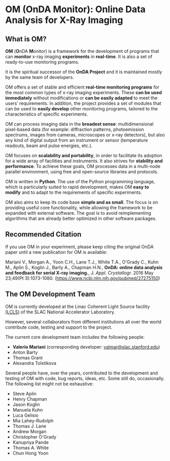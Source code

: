 # OM (OnDA Monitor): Online Data Analysis for X-Ray Imaging

## What is OM?

**OM** (**O**nDA **M**onitor) is a framework for the development of programs that can
**monitor** x-ray imaging **experiments** in **real-time**. It is also a set of
ready-to-use monitoring programs.

It is the spiritual successor of the **OnDA Project** and it is maintained mostly by
the same team of developers.

OM offers a set of stable and efficient **real-time monitoring programs** for the most
common types of x-ray imaging experiments. These **can be used immediately** without
modifications or **can be easily adapted** to meet the users’ requirements. In
addition, the project provides a set of modules that can be used to **easily develop**
other monitoring programs, tailored to the characteristics of specific experiments.

OM can process imaging data in the **broadest sense**: multidimensional pixel-based
data (for example: diffraction patterns, photoemission spectrums, images from cameras,
microscopes or x-ray detectors), but also any kind of digital output from an
instrument or sensor (temperature readouts, beam and pulse energies, etc.).

OM focuses on **scalability and portability**, in order to facilitate its adoption
for a wide array of facilities and instruments. It also strives for **stability and
performance**. To achieve these goals, OM processes data in a multi-node parallel
environment, using free and open-source libraries and protocols.

OM is written in **Python**. The use of the Python programming language, which is
particularly suited to rapid development, makes OM **easy to modify** and to adapt to
the requirements of specific experiments.

OM also aims to keep its code base **simple and as small**. The focus is on providing
useful core functionality, while allowing the framework to be expanded with external
software. The goal is to avoid reimplementing algorithms that are already better
optimized in other software packages.


## Recommended Citation

If you use OM in your experiment, please keep citing the original OnDA paper until a
new publication for OM is available:

  Mariani V., Morgan A., Yoon C.H., Lane T.J., White T.A., O'Grady C., Kuhn M., Aplin
  S., Koglin J., Barty A., Chapman H.N., **OnDA: online data analysis and feedback for
  serial X-ray imaging.**, J. *Appl. Crystallogr.* 2016 May 23;49(Pt 3):1073-1080.
  (https://www.ncbi.nlm.nih.gov/pubmed/27275150)


## The OM Development Team

OM is currently developed at the Linac Coherent Light Source facility
[(LCLS)](https://lcls.slac.stanford.edu) of the SLAC National Accelerator Laboratory.

However, several collaborators from different institutions all over the world
contribute code, testing and support to the project.

The current core development team includes the following people:

* **Valerio Mariani** (corresponding developer:
  [valmar@slac.stanford.edu](mailto:valmar@slac.stanford.edu))
* Anton Barty
* Thomas Grant
* Alexandra Tolstikova

Several people have, over the years, contributed to the development and testing of OM
with code, bug reports, ideas, etc. Some still do, occasionally. The following list
might not be exhaustive:

* Steve Aplin
* Henry Chapman
* Jason Koglin
* Manuela Kuhn
* Luca Gelisio
* Mia Lahey-Rudolph
* Thomas J. Lane
* Andrew Morgan
* Christopher O'Grady
* Kanupriya Pande
* Thomas A. White
* Chun Hong Yoon

